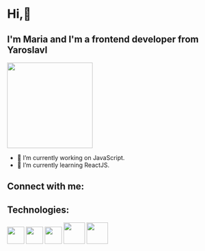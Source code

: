 <h1>Hi,👋</h1>
<h2>I'm Maria and I'm a frontend developer from Yaroslavl</h2>
<img src="https://github.com/Maria827829/Maria827829/assets/131670028/03037534-84af-4685-8b51-bbbe2e9b27de" height="200">

- 👀 I’m currently working on JavaScript.
- 🌱 I’m currently learning ReactJS.
<h2>Connect with me:</h2>
<h2>Technologies:</h2>
<img src="https://github.com/Maria827829/Maria827829/assets/131670028/81efc304-6255-4e6e-9ebf-de8cd2b8eb31" height="40">
<img src="https://github.com/Maria827829/Maria827829/assets/131670028/8b5a65b5-a03f-4355-b01a-92f7de054b8a" height="40">
<img src="https://github.com/Maria827829/Maria827829/assets/131670028/b89de3f7-4d63-4d6a-9a5a-64afdc7dfbb1" height="40">
<img src="https://github.com/Maria827829/Maria827829/assets/131670028/db5add18-8f31-4a57-99e4-f7b86a74b110" height="50">
<img src="https://github.com/Maria827829/Maria827829/assets/131670028/0865e672-6d02-4555-a087-d1a6685164ef" height="50">






<!---
Maria827829/Maria827829 is a ✨ special ✨ repository because its `README.md` (this file) appears on your GitHub profile.
You can click the Preview link to take a look at your changes.
--->
